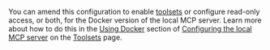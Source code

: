 You can amend this configuration to enable [toolsets](/docs/apis/mcp-server/tools/toolsets) or configure read-only access, or both, for the Docker version of the local MCP server. Learn more about how to do this in the [Using Docker](/docs/apis/mcp-server/tools/toolsets#configuring-the-local-mcp-server-using-docker) section of [Configuring the local MCP server](/docs/apis/mcp-server/tools/toolsets#configuring-the-local-mcp-server) on the [Toolsets](/docs/apis/mcp-server/tools/toolsets) page.
